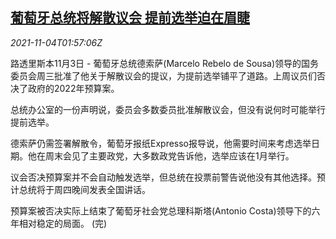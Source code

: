 <!--1635991262000-->
[葡萄牙总统将解散议会 提前选举迫在眉睫](https://cn.reuters.com/article/portugal-politics-1103-wedn-idCNKBS2HP03Y)
------

<div><i>2021-11-04T01:57:06Z</i></div><p>路透里斯本11月3日 - 葡萄牙总统德索萨(Marcelo Rebelo de Sousa)领导的国务委员会周三批准了他关于解散议会的提议，为提前选举铺平了道路。上周议员们否决了政府的2022年预算案。</p><p>总统办公室的一份声明说，委员会多数委员批准解散议会，但没有说何时可能举行提前选举。</p><p>德索萨仍需签署解散令，葡萄牙报纸Expresso报导说，他需要时间来考虑选举日期。他在周末会见了主要政党，大多数政党告诉他，选举应该在1月举行。</p><p>议会否决预算案并不会自动触发选举，但总统在投票前警告说他没有其他选择。预计总统将于周四晚间发表全国讲话。</p><p>预算案被否决实际上结束了葡萄牙社会党总理科斯塔(Antonio Costa)领导下的六年相对稳定的局面。 (完)</p>
